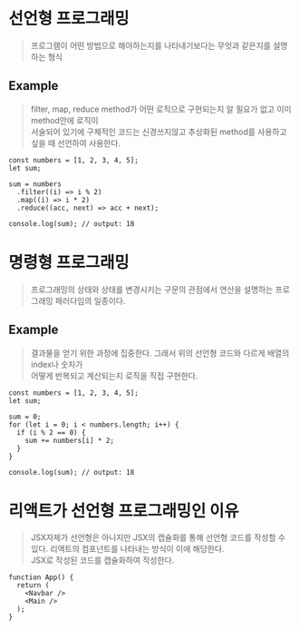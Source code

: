 # 선언형 프로그래밍
> 프로그램이 어떤 방법으로 해야하는지를 나타내기보다는 무엇과 같은지를 설명하는 형식

## Example
> filter, map, reduce method가 어떤 로직으로 구현되는지 알 필요가 없고 이미 method안에 로직이  
> 서술되어 있기에 구체적인 코드는 신경쓰지않고 추상화된 method를 사용하고 싶을 때 선언하여 사용한다.
```
const numbers = [1, 2, 3, 4, 5];
let sum;

sum = numbers
  .filter((i) => i % 2)
  .map((i) => i * 2)
  .reduce((acc, next) => acc + next);

console.log(sum); // output: 18
```

# 명령형 프로그래밍
> 프로그래밍의 상태와 상태를 변경시키는 구문의 관점에서 연산을 설명하는 프로그래밍 패러다임의 일종이다.  

## Example
> 결과물을 얻기 위한 과정에 집중한다. 그래서 위의 선언형 코드와 다르게 배열의 index나 숫자가  
> 어떻게 반복되고 계산되는지 로직을 직접 구현한다.
```
const numbers = [1, 2, 3, 4, 5];
let sum;

sum = 0;
for (let i = 0; i < numbers.length; i++) {
  if (i % 2 == 0) {
    sum += numbers[i] * 2;
  }
}

console.log(sum); // output: 18
```

# 리액트가 선언형 프로그래밍인 이유
> JSX자체가 선언형은 아니지만 JSX의 캡슐화를 통해 선언형 코드를 작성할 수 있다. 리액트의 컴포넌트를 나타내는 방식이 이에 해당한다.  
> JSX로 작성된 코드를 캡슐화하여 작성한다. 
```
function App() {
  return (
    <Navbar />
    <Main />
  );
}
```
